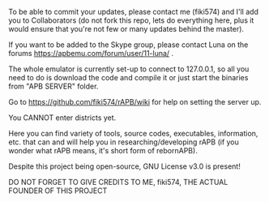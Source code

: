 To be able to commit your updates, please contact me (fiki574) and I'll add you to Collaborators (do not fork this repo, lets do everything here, plus it would ensure that you're not few or many updates behind the master).

If you want to be added to the Skype group, please contact Luna on the forums https://apbemu.com/forum/user/11-luna/ .

The whole emulator is currently set-up to connect to 127.0.0.1, so all you need to do is download the code and compile it or just start the binaries from "APB SERVER" folder.

Go to https://github.com/fiki574/rAPB/wiki for help on setting the server up.

You CANNOT enter districts yet.

Here you can find variety of tools, source codes, executables, information, etc. that can and will help you in researching/developing rAPB (if you wonder what rAPB means, it's short form of rebornAPB).

Despite this project being open-source, GNU License v3.0 is present!

DO NOT FORGET TO GIVE CREDITS TO ME, fiki574, THE ACTUAL FOUNDER OF THIS PROJECT
